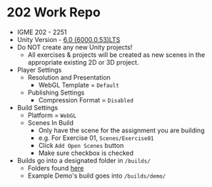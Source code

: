 # 202 Work Repo

- IGME 202 - 2251
- Unity Version - [6.0 (6000.0.53)LTS](https://unity.com/releases/editor/whats-new/6000.0.53)
- Do NOT create any new Unity projects!
    - All exercises & projects will be created as new scenes in the appropriate existing 2D or 3D project.
- Player Settings
  - Resolution and Presentation
    - WebGL Template = `Default`
  - Publishing Settings
    - Compression Format = `Disabled`
- Build Settings
   - Platform = `WebGL`
   - Scenes In Build
     - Only have the scene for the assignment you are building
     - e.g. For Exercise 01, `Scenes/Exercise01`
     - Click `Add Open Scenes` button
     - Make sure checkbox is checked
- Builds go into a designated folder in `/builds/`
  - Folders found [here](/builds/)
  - Example Demo's build goes into `/builds/demo/`
